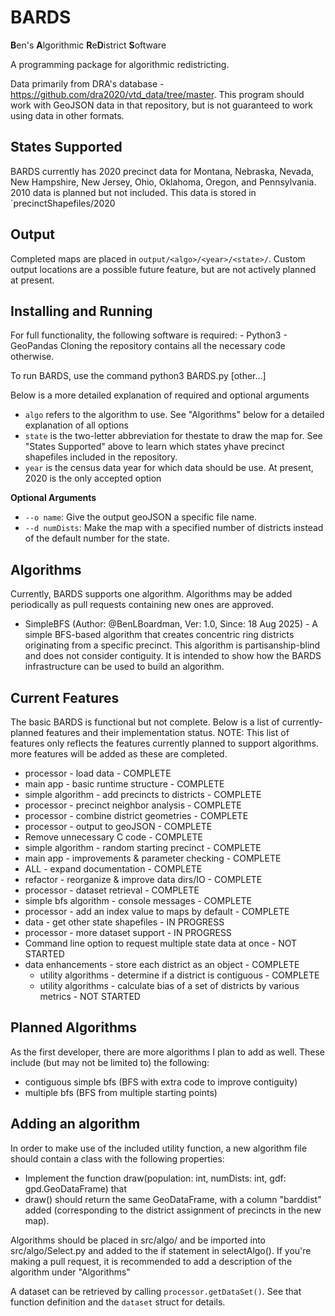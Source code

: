 # BARDS
**B**en's **A**lgorithmic **R**e**D**istrict **S**oftware

A programming package for algorithmic redistricting.

Data primarily from DRA's database - https://github.com/dra2020/vtd_data/tree/master. This program should work with GeoJSON data in that repository, but is not guaranteed to work using data in other formats.

## States Supported
BARDS currently has 2020 precinct data for Montana, Nebraska, Nevada, New Hampshire, New Jersey, Ohio, Oklahoma, Oregon, and Pennsylvania. 2010 data is planned but not included. This data is stored in `precinctShapefiles/2020

## Output
Completed maps are placed in `output/<algo>/<year>/<state>/`. Custom output locations are a possible future feature, but are not actively planned at present.

## Installing and Running
For full functionality, the following software is required:
    - Python3
    - GeoPandas 
Cloning the repository contains all the necessary code otherwise.

To run BARDS, use the command python3 BARDS.py <algo> <state> <year> [other...]

Below is a more detailed explanation of required and optional arguments

- `algo` refers to the algorithm to use. See "Algorithms" below for a detailed explanation of all options
- `state` is the two-letter abbreviation for thestate to draw the map for. See "States Supported" above to learn which states yhave precinct shapefiles included in the repository.
- `year` is the census data year for which data should be use. At present, 2020 is the only accepted option

**Optional Arguments**
- `--o name`: Give the output geoJSON a specific file name.
- `--d numDists`: Make the map with a specified number of districts instead of the default number for the state.

## Algorithms
Currently, BARDS supports one algorithm. Algorithms may be added periodically as pull requests containing new ones are approved.
- SimpleBFS (Author: @BenLBoardman, Ver: 1.0, Since: 18 Aug 2025) - A simple BFS-based algorithm that creates concentric ring districts originating from a specific precinct. This algorithm is partisanship-blind and does not consider contiguity. It is intended to show how the BARDS infrastructure can be used to build an algorithm.

## Current Features
The basic BARDS is functional but not complete. Below is a list of currently-planned features and their implementation status.
NOTE: This list of features only reflects the features currently planned to support algorithms. more features will be added as these are completed.
- processor - load data - COMPLETE
- main app - basic runtime structure - COMPLETE
- simple algorithm - add precincts to districts - COMPLETE
- processor - precinct neighbor analysis - COMPLETE
- processor - combine district geometries - COMPLETE
- processor - output to geoJSON - COMPLETE
- Remove unnecessary C code - COMPLETE
- simple algorithm - random starting precinct - COMPLETE
- main app - improvements & parameter checking - COMPLETE
- ALL - expand documentation - COMPLETE
- refactor - reorganize & improve data dirs/IO - COMPLETE
- processor - dataset retrieval - COMPLETE
- simple bfs algorithm - console messages - COMPLETE
- processor - add an index value to maps by default - COMPLETE
- data - get other state shapefiles - IN PROGRESS
- processor - more dataset support - IN PROGRESS
- Command line option to request multiple state data at once - NOT STARTED
- data enhancements - store each district as an object - COMPLETE
    - utility algorithms - determine if a district is contiguous - COMPLETE
    - utility algorithms - calculate bias of a set of districts by various metrics - NOT STARTED

## Planned Algorithms
As the first developer, there are more algorithms I plan to add as well. These include (but may not be limited to) the following:
- contiguous simple bfs (BFS with extra code to improve contiguity)
- multiple bfs (BFS from multiple starting points)

## Adding an algorithm
In order to make use of the included utility function, a new algorithm file should contain a class with the following properties:
- Implement the function draw(population: int, numDists: int, gdf: gpd.GeoDataFrame) that 
- draw() should return the same GeoDataFrame, with a column "barddist" added (corresponding to the district assignment of precincts in the new map).

Algorithms should be placed in src/algo/ and be imported into src/algo/Select.py and added to the if statement in selectAlgo(). If you're making a pull request, it is recommended to add a description of the algorithm under "Algorithms"

A dataset can be retrieved by calling `processor.getDataSet()`. See that function definition and the `dataset` struct for details.